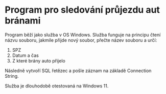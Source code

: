 # Program pro sledování průjezdu aut bránami

Program běží jako služba v OS Windows. Služba funguje na principu čtení názvu souboru, jakmile přijde nový soubor, přečte název souboru a určí:
1. SPZ
1. Datum a čas
1. Z které brány auto přijelo

Následně vytvoří SQL řetězec a pošle záznam na základě Connection String.

Služba je dlouhodobě otestovaná na Windows 11.
